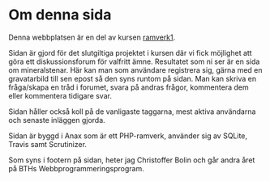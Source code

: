 Om denna sida
=========================

Denna webbplatsen är en del av kursen [ramverk1](https://dbwebb.se/kurser/ramverk1-v2).

Sidan är gjord för det slutgiltiga projektet i kursen där vi fick möjlighet att göra ett diskussionsforum för valfritt ämne.
Resultatet som ni ser är en sida om mineralstenar.
Här kan man som användare registrera sig, gärna med en gravatarbild till sen epost så den syns runtom på sidan. Man kan skriva en fråga/skapa en tråd i forumet,
svara på andras frågor, kommentera dem eller kommentera tidigare svar.

Sidan håller också koll på de vanligaste taggarna, mest aktiva användarna och senaste inläggen gjorda.

Sidan är byggd i Anax som är ett PHP-ramverk, använder sig av SQLite, Travis samt Scrutinizer.

Som syns i footern på sidan, heter jag Christoffer Bolin och går andra året på BTHs Webbprogrammeringsprogram.
